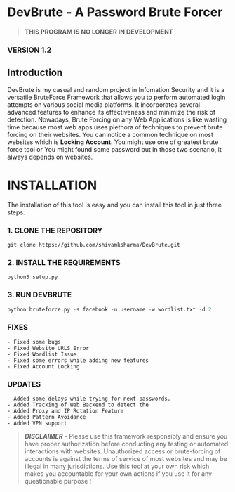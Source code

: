 # **DevBrute** - **A Password Brute Forcer**
> **THIS PROGRAM IS NO LONGER IN DEVELOPMENT**

### VERSION 1.2

## Introduction

DevBrute is my casual and random project in Infomation Security and it is a versatile BruteForce Framework that allows you to perform automated login attempts on various social media platforms. It incorporates several advanced features to enhance its effectiveness and minimize the risk of detection. Nowadays, Brute Forcing on any Web Applications is like wasting time because most web apps uses plethora of techniques to prevent brute forcing on their websites. You can notice a common technique on most websites which is **Locking Account**. You might use one of greatest brute force tool or You might found some password but in those two scenario, it always depends on websites.


# **INSTALLATION**

The installation of this tool is easy and you can install this tool in just three steps. 

### 1. CLONE THE REPOSITORY
```
git clone https://github.com/shivamksharma/DevBrute.git
```

### 2. INSTALL THE REQUIREMENTS
```
python3 setup.py
```

### 3. RUN DEVBRUTE
```python
python bruteforce.py -s facebook -u username -w wordlist.txt -d 2
```

### FIXES
	- Fixed some bugs
	- Fixed Website URLS Error
	- Fixed Wordlist Issue
	- Fixed some errors while adding new features
	- Fixed Account Locking 

### UPDATES
	- Added some delays while trying for next passwords.
	- Added Tracking of Web Backend to detect the 
	- Added Proxy and IP Rotation Feature
	- Added Pattern Avoidance
	- Added VPN support

> ***DISCLAIMER*** - Please use this framework responsibly and ensure you have proper authorization before conducting any testing or automated interactions with websites. Unauthorized access or brute-forcing of accounts is against the terms of service of most websites and may be illegal in many jurisdictions. Use this tool at your own risk which makes you accountable for your own actions if you use it for any questionable purpose !
